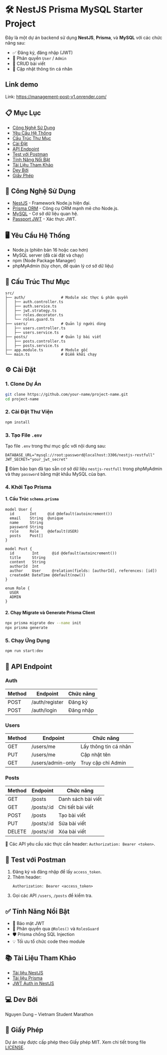 # 🛠️ NestJS Prisma MySQL Starter Project

Đây là một dự án backend sử dụng **NestJS**, **Prisma**, và **MySQL** với các chức năng sau:
- ✅ Đăng ký, đăng nhập (JWT)
- 🔐 Phân quyền `User` / `Admin`
- 📝 CRUD bài viết
- 👤 Cập nhật thông tin cá nhân
## Link demo
Link: https://management-post-v1.onrender.com/
## 📋 Mục Lục
- [Công Nghệ Sử Dụng](#-công-nghệ-sử-dụng)
- [Yêu Cầu Hệ Thống](#-yêu-cầu-hệ-thống)
- [Cấu Trúc Thư Mục](#-cấu-trúc-thư-mục)
- [Cài Đặt](#-cài-đặt)
- [API Endpoint](#-api-endpoint)
- [Test với Postman](#-test-với-postman)
- [Tính Năng Nổi Bật](#-tính-năng-nổi-bật)
- [Tài Liệu Tham Khảo](#-tài-liệu-tham-khảo)
- [Dev Bởi](#-dev-bởi)
- [Giấy Phép](#-giấy-phép)

## 🚀 Công Nghệ Sử Dụng
- [NestJS](https://nestjs.com/) - Framework Node.js hiện đại.
- [Prisma ORM](https://www.prisma.io/) - Công cụ ORM mạnh mẽ cho Node.js.
- [MySQL](https://www.mysql.com/) - Cơ sở dữ liệu quan hệ.
- [Passport JWT](https://docs.nestjs.com/security/authentication) - Xác thực JWT.

## 🖥️ Yêu Cầu Hệ Thống
- Node.js (phiên bản 16 hoặc cao hơn)
- MySQL server (đã cài đặt và chạy)
- npm (Node Package Manager)
- phpMyAdmin (tùy chọn, để quản lý cơ sở dữ liệu)

## 📁 Cấu Trúc Thư Mục
```
src/
├── auth/                # Module xác thực & phân quyền
│   ├── auth.controller.ts
│   ├── auth.service.ts
│   ├── jwt.strategy.ts
│   ├── roles.decorator.ts
│   └── roles.guard.ts
├── users/               # Quản lý người dùng
│   ├── users.controller.ts
│   ├── users.service.ts
├── posts/               # Quản lý bài viết
│   ├── posts.controller.ts
│   ├── posts.service.ts
├── app.module.ts        # Module gốc
└── main.ts              # Điểm khởi chạy
```

## ⚙️ Cài Đặt

### 1. Clone Dự Án
```bash
git clone https://github.com/your-name/project-name.git
cd project-name
```

### 2. Cài Đặt Thư Viện
```bash
npm install
```

### 3. Tạo File `.env`
Tạo file `.env` trong thư mục gốc với nội dung sau:
```plaintext
DATABASE_URL="mysql://root:password@localhost:3306/nestjs-restfull"
JWT_SECRET="your_jwt_secret"
```
📌 Đảm bảo bạn đã tạo sẵn cơ sở dữ liệu `nestjs-restfull` trong phpMyAdmin và thay `password` bằng mật khẩu MySQL của bạn.

### 4. Khởi Tạo Prisma
#### 1. Cấu Trúc `schema.prisma`
```prisma
model User {
  id       Int     @id @default(autoincrement())
  email    String  @unique
  name     String
  password String
  role     Role    @default(USER)
  posts    Post[]
}

model Post {
  id        Int      @id @default(autoincrement())
  title     String
  content   String
  authorId  Int
  author    User     @relation(fields: [authorId], references: [id])
  createdAt DateTime @default(now())
}

enum Role {
  USER
  ADMIN
}
```

#### 2. Chạy Migrate và Generate Prisma Client
```bash
npx prisma migrate dev --name init
npx prisma generate
```

### 5. Chạy Ứng Dụng
```bash
npm run start:dev
```

## 📮 API Endpoint

### Auth
| Method | Endpoint       | Chức năng       |
|--------|----------------|-----------------|
| POST   | /auth/register | Đăng ký         |
| POST   | /auth/login    | Đăng nhập       |

### Users
| Method | Endpoint         | Chức năng             |
|--------|------------------|-----------------------|
| GET    | /users/me        | Lấy thông tin cá nhân |
| PUT    | /users/me        | Cập nhật tên          |
| GET    | /users/admin-only| Truy cập chỉ Admin    |

### Posts
| Method | Endpoint       | Chức năng             |
|--------|----------------|-----------------------|
| GET    | /posts          | Danh sách bài viết    |
| GET    | /posts/:id      | Chi tiết bài viết     |
| POST   | /posts          | Tạo bài viết          |
| PUT    | /posts/:id      | Sửa bài viết          |
| DELETE | /posts/:id      | Xóa bài viết          |

📌 Các API yêu cầu xác thực cần header: `Authorization: Bearer <token>`.

## 🧪 Test với Postman
1. Đăng ký và đăng nhập để lấy `access_token`.
2. Thêm header:
   ```
   Authorization: Bearer <access_token>
   ```
3. Gọi các API `/users`, `/posts` để kiểm tra.

## ✅ Tính Năng Nổi Bật
- 🔐 Bảo mật JWT
- 🧩 Phân quyền qua `@Roles()` và `RolesGuard`
- 🛡️ Prisma chống SQL Injection
- 💡 Tối ưu tổ chức code theo module

## 📚 Tài Liệu Tham Khảo
- [Tài liệu NestJS](https://docs.nestjs.com/)
- [Tài liệu Prisma](https://www.prisma.io/docs/)
- [JWT Auth in NestJS](https://docs.nestjs.com/security/authentication)

## 💻 Dev Bởi
Nguyen Dung – Vietnam Student Marathon

## 📜 Giấy Phép
Dự án này được cấp phép theo Giấy phép MIT. Xem chi tiết trong file [LICENSE](LICENSE).
